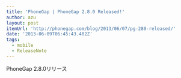 ```yaml
---
title: 'PhoneGap | PhoneGap 2.8.0 Released!'
author: azu
layout: post
itemUrl: 'http://phonegap.com/blog/2013/06/07/pg-280-released/'
date: '2013-06-09T06:45:43.402Z'
tags:
  - mobile
  - ReleaseNote
---
```

PhoneGap 2.8.0リリース
